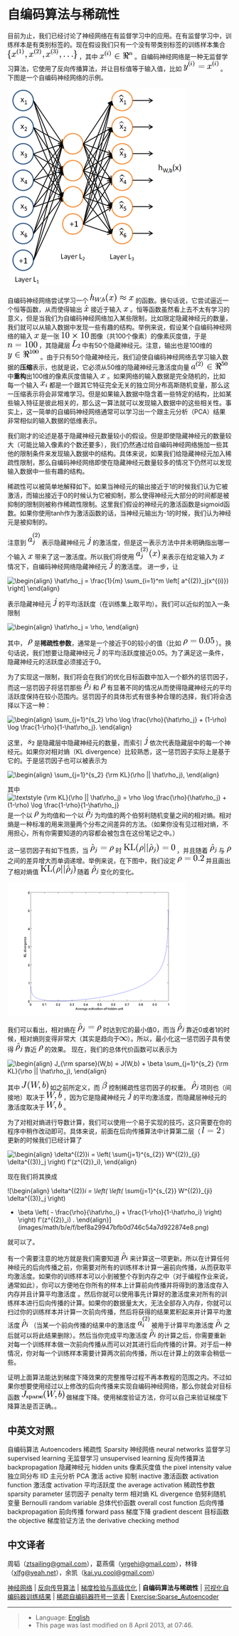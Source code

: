 自编码算法与稀疏性
=========

<!-- Jump to: [navigation](#column-one), [search](#searchInput) -->
目前为止，我们已经讨论了神经网络在有监督学习中的应用。在有监督学习中，训练样本是有类别标签的。现在假设我们只有一个没有带类别标签的训练样本集合 ![\textstyle \{x^{(1)}, x^{(2)}, x^{(3)}, \ldots\}](images/math/b/a/4/ba46917dec3eaeec510bec377e100ed2.png) ，其中 ![\textstyle x^{(i)} \in \Re^{n}](images/math/c/a/5/ca57b44909d158c3fdfaa849465dd4a2.png) 。自编码神经网络是一种无监督学习算法，它使用了反向传播算法，并让目标值等于输入值，比如 ![\textstyle y^{(i)} = x^{(i)}](images/math/1/8/e/18ea47f5937698844bad522f86679912.png) 。下图是一个自编码神经网络的示例。

![Autoencoder636.png](images/thumb/f/f9/Autoencoder636.png/400px-Autoencoder636.png)

自编码神经网络尝试学习一个 ![\textstyle h_{W,b}(x) \approx x](images/math/4/3/a/43add74a1db8df97b8c6c18abeab16ec.png) 的函数。换句话说，它尝试逼近一个恒等函数，从而使得输出 ![\textstyle \hat{x}](images/math/2/9/0/29035749c12270bcc8de7e36bc459ece.png) 接近于输入 ![\textstyle x](images/math/f/6/c/f6c0f8758a1eb9c99c0bbe309ff2c5a5.png) 。恒等函数虽然看上去不太有学习的意义，但是当我们为自编码神经网络加入某些限制，比如限定隐藏神经元的数量，我们就可以从输入数据中发现一些有趣的结构。举例来说，假设某个自编码神经网络的输入 ![\textstyle x](images/math/f/6/c/f6c0f8758a1eb9c99c0bbe309ff2c5a5.png) 是一张 ![\textstyle 10 \times 10](images/math/0/4/a/04aaf6cd0499a40a7c222ffdb85b55bb.png) 图像（共100个像素）的像素灰度值，于是 ![\textstyle n=100](images/math/5/4/8/548f3e32e47803886a1aacb25f80e82c.png) ，其隐藏层 ![\textstyle L_2](images/math/c/f/7/cf7d186efd913f4fb9ceb939bf5135c4.png) 中有50个隐藏神经元。注意，输出也是100维的 ![\textstyle y \in \Re^{100}](images/math/b/d/b/bdb1f202462a1911c48d37ae983f05a1.png) 。由于只有50个隐藏神经元，我们迫使自编码神经网络去学习输入数据的**压缩**表示，也就是说，它必须从50维的隐藏神经元激活度向量 ![\textstyle a^{(2)} \in \Re^{50}](images/math/a/e/3/ae3fd01fde1fddeaa9588705a0c3de26.png) 中**重构**出100维的像素灰度值输入 ![\textstyle x](images/math/f/6/c/f6c0f8758a1eb9c99c0bbe309ff2c5a5.png) 。如果网络的输入数据是完全随机的，比如每一个输入 ![\textstyle x_i](images/math/0/f/d/0fd4cfa441e8ad71698b916a2ec0b9b4.png) 都是一个跟其它特征完全无关的独立同分布高斯随机变量，那么这一压缩表示将会非常难学习。但是如果输入数据中隐含着一些特定的结构，比如某些输入特征是彼此相关的，那么这一算法就可以发现输入数据中的这些相关性。事实上，这一简单的自编码神经网络通常可以学习出一个跟主元分析（PCA）结果非常相似的输入数据的低维表示。

我们刚才的论述是基于隐藏神经元数量较小的假设。但是即使隐藏神经元的数量较大（可能比输入像素的个数还要多），我们仍然通过给自编码神经网络施加一些其他的限制条件来发现输入数据中的结构。具体来说，如果我们给隐藏神经元加入稀疏性限制，那么自编码神经网络即使在隐藏神经元数量较多的情况下仍然可以发现输入数据中一些有趣的结构。

稀疏性可以被简单地解释如下。如果当神经元的输出接近于1的时候我们认为它被激活，而输出接近于0的时候认为它被抑制，那么使得神经元大部分的时间都是被抑制的限制则被称作稀疏性限制。这里我们假设的神经元的激活函数是sigmoid函数。如果你使用tanh作为激活函数的话，当神经元输出为-1的时候，我们认为神经元是被抑制的。

注意到 ![\textstyle a^{(2)}_j](images/math/4/a/2/4a21cfd212bf2151bef47bbbd8d935d4.png) 表示隐藏神经元 ![\textstyle j](images/math/2/3/5/235c5146ab110558897640c34dad7d97.png) 的激活度，但是这一表示方法中并未明确指出哪一个输入 ![\textstyle x](images/math/f/6/c/f6c0f8758a1eb9c99c0bbe309ff2c5a5.png) 带来了这一激活度。所以我们将使用 ![\textstyle a^{(2)}_j(x)](images/math/4/b/3/4b3ea0e74395587b75475e7d1a648104.png) 来表示在给定输入为 ![\textstyle x](images/math/f/6/c/f6c0f8758a1eb9c99c0bbe309ff2c5a5.png) 情况下，自编码神经网络隐藏神经元 ![\textstyle j](images/math/2/3/5/235c5146ab110558897640c34dad7d97.png) 的激活度。
进一步，让

![\begin{align}
\hat\rho_j = \frac{1}{m} \sum_{i=1}^m \left[ a^{(2)}_j(x^{(i)}) \right]
\end{align}](images/math/8/7/2/8728009d101b17918c7ef40a6b1d34bb.png)

表示隐藏神经元 ![\textstyle j](images/math/2/3/5/235c5146ab110558897640c34dad7d97.png) 的平均活跃度（在训练集上取平均）。我们可以近似的加入一条限制

![\begin{align}
\hat\rho_j = \rho,
\end{align}](images/math/1/8/9/189cc2ce8930608381f0aa234c009cb6.png)

其中， ![\textstyle \rho](images/math/7/c/9/7c941e85242c631f08f2c9aeec7e24bf.png) 是**稀疏性参数**，通常是一个接近于0的较小的值（比如 ![\textstyle \rho = 0.05](images/math/d/3/5/d35b301a869e4bb93c39abcc9354c7c1.png) ）。换句话说，我们想要让隐藏神经元 ![\textstyle j](images/math/2/3/5/235c5146ab110558897640c34dad7d97.png) 的平均活跃度接近0.05。为了满足这一条件，隐藏神经元的活跃度必须接近于0。

为了实现这一限制，我们将会在我们的优化目标函数中加入一个额外的惩罚因子，而这一惩罚因子将惩罚那些 ![\textstyle \hat\rho_j](images/math/e/d/0/ed01b1fc91d4e40fe824b5644e4afe80.png) 和 ![\textstyle \rho](images/math/7/c/9/7c941e85242c631f08f2c9aeec7e24bf.png) 有显著不同的情况从而使得隐藏神经元的平均活跃度保持在较小范围内。惩罚因子的具体形式有很多种合理的选择，我们将会选择以下这一种：

![\begin{align}
\sum_{j=1}^{s_2} \rho \log \frac{\rho}{\hat\rho_j} + (1-\rho) \log \frac{1-\rho}{1-\hat\rho_j}.
\end{align}](images/math/8/a/7/8a77066279d89dae4688d9bf4508e0a1.png)

这里， ![\textstyle s_2](images/math/9/b/d/9bd7e6635a679f22fa8a38dd2a910942.png) 是隐藏层中隐藏神经元的数量，而索引 ![\textstyle j](images/math/2/3/5/235c5146ab110558897640c34dad7d97.png) 依次代表隐藏层中的每一个神经元。如果你对相对熵（KL divergence）比较熟悉，这一惩罚因子实际上是基于它的。于是惩罚因子也可以被表示为

![\begin{align}
\sum_{j=1}^{s_2} {\rm KL}(\rho || \hat\rho_j),
\end{align}](images/math/0/d/1/0d16f0831c0cc8cb4a71b95388fe99ed.png)

其中 ![\textstyle {\rm KL}(\rho || \hat\rho_j)
 = \rho \log \frac{\rho}{\hat\rho_j} + (1-\rho) \log \frac{1-\rho}{1-\hat\rho_j}](images/math/0/b/3/0b34ac7d27ca8346693cd35e9f8cfb0c.png) 是一个以 ![\textstyle \rho](images/math/7/c/9/7c941e85242c631f08f2c9aeec7e24bf.png) 为均值和一个以 ![\textstyle \hat\rho_j](images/math/e/d/0/ed01b1fc91d4e40fe824b5644e4afe80.png) 为均值的两个伯努利随机变量之间的相对熵。相对熵是一种标准的用来测量两个分布之间差异的方法。（如果你没有见过相对熵，不用担心，所有你需要知道的内容都会被包含在这份笔记之中。）

这一惩罚因子有如下性质，当 ![\textstyle \hat\rho_j = \rho](images/math/b/c/a/bcaf3a5f10de9ecad0501656219aa84d.png) 时 ![\textstyle {\rm KL}(\rho || \hat\rho_j) = 0](images/math/0/f/8/0f8e718b0e1b53a6d05db3cde96b054b.png) ，并且随着 ![\textstyle \hat\rho_j](images/math/e/d/0/ed01b1fc91d4e40fe824b5644e4afe80.png) 与 ![\textstyle \rho](images/math/7/c/9/7c941e85242c631f08f2c9aeec7e24bf.png) 之间的差异增大而单调递增。举例来说，在下图中，我们设定 ![\textstyle \rho = 0.2](images/math/a/6/d/a6d55e7d6e75b4f436b65237fbd149cb.png) 并且画出了相对熵值 ![\textstyle {\rm KL}(\rho || \hat\rho_j)](images/math/a/6/5/a6597e94af97ff0d0b9b4c1502514653.png) 随着 ![\textstyle \hat\rho_j](images/math/e/d/0/ed01b1fc91d4e40fe824b5644e4afe80.png) 变化的变化。

![KLPenaltyExample.png](images/thumb/4/48/KLPenaltyExample.png/400px-KLPenaltyExample.png)

我们可以看出，相对熵在 ![\textstyle \hat\rho_j = \rho](images/math/b/c/a/bcaf3a5f10de9ecad0501656219aa84d.png) 时达到它的最小值0，而当 ![\textstyle \hat\rho_j](images/math/e/d/0/ed01b1fc91d4e40fe824b5644e4afe80.png) 靠近0或者1的时候，相对熵则变得非常大（其实是趋向于![\textstyle \infty](images/math/3/0/f/30f4c69377104600a42fc2cf6d55c31a.png)）。所以，最小化这一惩罚因子具有使得 ![\textstyle \hat\rho_j](images/math/e/d/0/ed01b1fc91d4e40fe824b5644e4afe80.png) 靠近 ![\textstyle \rho](images/math/7/c/9/7c941e85242c631f08f2c9aeec7e24bf.png) 的效果。
现在，我们的总体代价函数可以表示为

![\begin{align}
J_{\rm sparse}(W,b) = J(W,b) + \beta \sum_{j=1}^{s_2} {\rm KL}(\rho || \hat\rho_j),
\end{align}](images/math/7/a/4/7a4ac86b3559db835f4357987252b088.png)

其中 ![\textstyle J(W,b)](images/math/8/e/9/8e94ae776ae14b36b3af183726ababb9.png) 如之前所定义，而 ![\textstyle \beta](images/math/c/0/3/c03f7273f858c35d0a482846d7cd54bf.png) 控制稀疏性惩罚因子的权重。 ![\textstyle \hat\rho_j](images/math/e/d/0/ed01b1fc91d4e40fe824b5644e4afe80.png) 项则也（间接地）取决于 ![\textstyle W,b](images/math/7/c/9/7c9aa03f5258ecf79556ba374d7eb2cd.png) ，因为它是隐藏神经元 ![\textstyle j](images/math/2/3/5/235c5146ab110558897640c34dad7d97.png) 的平均激活度，而隐藏层神经元的激活度取决于 ![\textstyle W,b](images/math/7/c/9/7c9aa03f5258ecf79556ba374d7eb2cd.png) 。

为了对相对熵进行导数计算，我们可以使用一个易于实现的技巧，这只需要在你的程序中稍作改动即可。具体来说，前面在后向传播算法中计算第二层（ ![\textstyle l=2](images/math/c/f/2/cf283abbcdb1c0f69cbff28e964776f5.png) ）更新的时候我们已经计算了

![\begin{align}
\delta^{(2)}_i = \left( \sum_{j=1}^{s_{2}} W^{(2)}_{ji} \delta^{(3)}_j \right) f'(z^{(2)}_i),
\end{align}](images/math/a/b/2/ab2e3ac6ec9172f9b2d9b8d3542158dc.png)

现在我们将其换成

![\begin{align}
\delta^{(2)}_i =
  \left( \left( \sum_{j=1}^{s_{2}} W^{(2)}_{ji} \delta^{(3)}_j \right)
+ \beta \left( - \frac{\rho}{\hat\rho_i} + \frac{1-\rho}{1-\hat\rho_i} \right) \right) f'(z^{(2)}_i) .
\end{align}](images/math/b/e/f/bef8a29947bfb0d746c54a7d922874e8.png)

就可以了。

有一个需要注意的地方就是我们需要知道 ![\textstyle \hat\rho_i](images/math/3/9/0/39060ca518709da427114932253de53d.png) 来计算这一项更新。所以在计算任何神经元的后向传播之前，你需要对所有的训练样本计算一遍前向传播，从而获取平均激活度。如果你的训练样本可以小到被整个存到内存之中（对于编程作业来说，通常如此），你可以方便地在你所有的样本上计算前向传播并将得到的激活度存入内存并且计算平均激活度 。然后你就可以使用事先计算好的激活度来对所有的训练样本进行后向传播的计算。如果你的数据量太大，无法全部存入内存，你就可以扫过你的训练样本并计算一次前向传播，然后将获得的结果累积起来并计算平均激活度 ![\textstyle \hat\rho_i](images/math/3/9/0/39060ca518709da427114932253de53d.png) （当某一个前向传播的结果中的激活度 ![\textstyle a^{(2)}_i](images/math/e/1/4/e14f36d1b33f6ed0dc131a7ddd166004.png) 被用于计算平均激活度 ![\textstyle \hat\rho_i](images/math/3/9/0/39060ca518709da427114932253de53d.png) 之后就可以将此结果删除）。然后当你完成平均激活度 ![\textstyle \hat\rho_i](images/math/3/9/0/39060ca518709da427114932253de53d.png) 的计算之后，你需要重新对每一个训练样本做一次前向传播从而可以对其进行后向传播的计算。对于后一种情况，你对每一个训练样本需要计算两次前向传播，所以在计算上的效率会稍低一些。

证明上面算法能达到梯度下降效果的完整推导过程不再本教程的范围之内。不过如果你想要使用经过以上修改的后向传播来实现自编码神经网络，那么你就会对目标函数 ![\textstyle J_{\rm sparse}(W,b)](images/math/b/1/2/b128c50f477dfa7b354111ed44f216a0.png) 做梯度下降。使用梯度验证方法，你可以自己来验证梯度下降算法是否正确。。

 中英文对照
------

自编码算法 Autoencoders
稀疏性 Sparsity
神经网络 neural networks
监督学习 supervised learning
无监督学习 unsupervised learning
反向传播算法 backpropagation
隐藏神经元 hidden units
像素灰度值 the pixel intensity value
独立同分布 IID
主元分析 PCA
激活 active
抑制 inactive
激活函数 activation function
激活度 activation
平均活跃度 the average activation
稀疏性参数 sparsity parameter
惩罚因子 penalty term
相对熵 KL divergence
伯努利随机变量 Bernoulli random variable
总体代价函数 overall cost function
后向传播 backpropagation
前向传播 forward pass
梯度下降 gradient descent
目标函数 the objective
梯度验证方法 the derivative checking method

 中文译者
-----

周韬（ztsailing@gmail.com），葛燕儒（yrgehi@gmail.com），林锋（xlfg@yeah.net），余凯（kai.yu.cool@gmail.com）

[神经网络](%E7%A5%9E%E7%BB%8F%E7%BD%91%E7%BB%9C.md "神经网络") | [反向传导算法](%E5%8F%8D%E5%90%91%E4%BC%A0%E5%AF%BC%E7%AE%97%E6%B3%95.md "反向传导算法") | [梯度检验与高级优化](%E6%A2%AF%E5%BA%A6%E6%A3%80%E9%AA%8C%E4%B8%8E%E9%AB%98%E7%BA%A7%E4%BC%98%E5%8C%96.md "梯度检验与高级优化") | **自编码算法与稀疏性** | [可视化自编码器训练结果](%E5%8F%AF%E8%A7%86%E5%8C%96%E8%87%AA%E7%BC%96%E7%A0%81%E5%99%A8%E8%AE%AD%E7%BB%83%E7%BB%93%E6%9E%9C.md "可视化自编码器训练结果") | [稀疏自编码器符号一览表](%E7%A8%80%E7%96%8F%E8%87%AA%E7%BC%96%E7%A0%81%E5%99%A8%E7%AC%A6%E5%8F%B7%E4%B8%80%E8%A7%88%E8%A1%A8.md "稀疏自编码器符号一览表") | [Exercise:Sparse\_Autoencoder](Exercise_Sparse_Autoencoder.md "Exercise:Sparse Autoencoder")

---

> * Language: [English](Autoencoders_and_Sparsity.md "Autoencoders and Sparsity")
> * This page was last modified on 8 April 2013, at 07:46.

